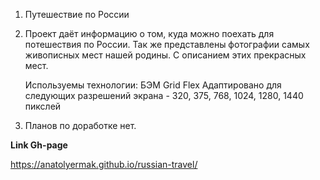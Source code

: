 1. Путешествие по России

2. Проект даёт информацию о том, куда можно поехать для потешествия по России.
   Так же представлены фотографии самых живописных мест нашей родины. С описанием
   этих прекрасных мест.

   Используемы технологии:
   БЭМ
   Grid
   Flex
   Адаптировано для следующих разрешений экрана - 320, 375, 768, 1024, 1280, 1440 пикслей

3. Планов по доработке нет.

**Link Gh-page**

https://anatolyermak.github.io/russian-travel/
